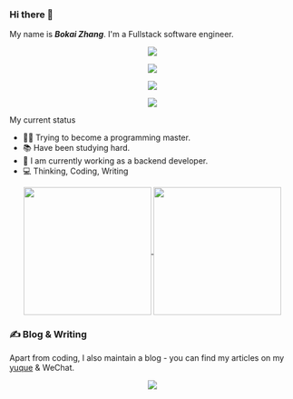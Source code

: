 ### Hi there 👋


My name is ***Bokai Zhang***. I'm a Fullstack software engineer. 
<p align="center">
  <a href="https://skillicons.dev">
    <img src="https://skillicons.dev/icons?i=react,vue,flutter,tailwind,docker" />
  </a>
</p>
<p align="center">
  <a href="https://skillicons.dev">
    <img src="https://skillicons.dev/icons?i=go,c,python,js" />
  </a>
</p>
<p align="center">
  <a href="https://skillicons.dev">
    <img src="https://skillicons.dev/icons?i=codepen,electron,postman" />
  </a>
</p>
<p align="center">
  <a href="https://skillicons.dev">
    <img src="https://skillicons.dev/icons?i=mongo,mysql,redis,postgres" />
  </a>
</p>

 My current status
- :man_scientist: Trying to become a programming master.
- :books: Have been studying hard.
- :thinking: I am currently working as a backend developer.
- :computer: Thinking, Coding, Writing

<p align="center">
  <a href="https://github.com/anuraghazra/github-readme-stats">
    <img height=225 align="center" src="https://github-readme-stats.vercel.app/api?username=Zhangbokai614&include_all_commits=true&&count_private=true&count_private=true&theme=react&rank_icon=github" />
  </a>
  <a href="https://github.com/anuraghazra/convoychat">
    <img height=225 align="center"  src="https://github-readme-stats.vercel.app/api/top-langs/?username=Zhangbokai614&theme=vue-dark" />
  </a>
</p>

### &#x270d; Blog & Writing

Apart from coding, I also maintain a blog - you can find my articles on my [yuque](https://www.yuque.com/pluto-) & WeChat.

<p align="center">
  <img src="https://github.com/Zhangbokai614/Zhangbokai614/assets/64344118/1dcd1777-718b-4cc9-bf30-3e2fc31ffdb0" />
</p>
